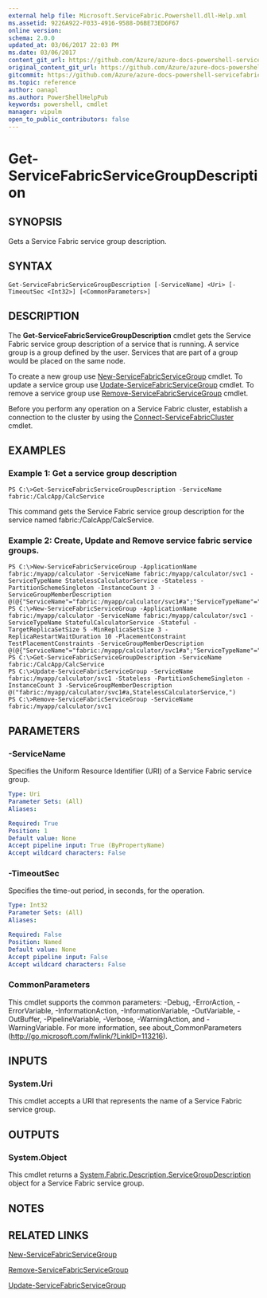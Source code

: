 ```yaml
---
external help file: Microsoft.ServiceFabric.Powershell.dll-Help.xml
ms.assetid: 9226A922-F033-4916-9588-D6BE73ED6F67
online version:
schema: 2.0.0
updated_at: 03/06/2017 22:03 PM
ms.date: 03/06/2017
content_git_url: https://github.com/Azure/azure-docs-powershell-servicefabric/blob/master/Service-Fabric-cmdlets/ServiceFabric/vlatest/Get-ServiceFabricServiceGroupDescription.md
original_content_git_url: https://github.com/Azure/azure-docs-powershell-servicefabric/blob/master/Service-Fabric-cmdlets/ServiceFabric/vlatest/Get-ServiceFabricServiceGroupDescription.md
gitcommit: https://github.com/Azure/azure-docs-powershell-servicefabric/blob/bfbb28bf28a21e5cb46d82a27a9ea48e6a552a25
ms.topic: reference
author: oanapl
ms.author: PowerShellHelpPub
keywords: powershell, cmdlet
manager: vipulm
open_to_public_contributors: false
---
```


# Get-ServiceFabricServiceGroupDescription

## SYNOPSIS
Gets a Service Fabric service group description.

## SYNTAX

```
Get-ServiceFabricServiceGroupDescription [-ServiceName] <Uri> [-TimeoutSec <Int32>] [<CommonParameters>]
```

## DESCRIPTION
The **Get-ServiceFabricServiceGroupDescription** cmdlet gets the Service Fabric service group description of a service that is running. A service group is a group defined by the user. Services that are part of a group would be placed on the same node.

To create a new group use [New-ServiceFabricServiceGroup](./New-ServiceFabricServiceGroup.md) cmdlet.
To update a service group use [Update-ServiceFabricServiceGroup](./Update-ServiceFabricServiceGroup.md) cmdlet.
To remove a service group use [Remove-ServiceFabricServiceGroup](./Remove-ServiceFabricServiceGroup.md) cmdlet.

Before you perform any operation on a Service Fabric cluster, establish a connection to the cluster by using the [Connect-ServiceFabricCluster](./Connect-ServiceFabricCluster.md) cmdlet.

## EXAMPLES

### Example 1: Get a service group description
```
PS C:\>Get-ServiceFabricServiceGroupDescription -ServiceName fabric:/CalcApp/CalcService
```

This command gets the Service Fabric service group description for the service named fabric:/CalcApp/CalcService.


### Example 2: Create, Update and Remove service fabric service groups.
```
PS C:\>New-ServiceFabricServiceGroup -ApplicationName fabric:/myapp/calculator -ServiceName fabric:/myapp/calculator/svc1 -ServiceTypeName StatelessCalculatorService -Stateless -PartitionSchemeSingleton -InstanceCount 3 -ServiceGroupMemberDescription @(@{"ServiceName"="fabric:/myapp/calculator/svc1#a";"ServiceTypeName"="StatelessCalculatorService1"},@{"ServiceName"="fabric:/myapp/calculator/svc1#b";"ServiceTypeName"="StatelessCalculatorService2"})
PS C:\>New-ServiceFabricServiceGroup -ApplicationName fabric:/myapp/calculator -ServiceName fabric:/myapp/calculator/svc1 -ServiceTypeName StatefulCalculatorService -Stateful -TargetReplicaSetSize 5 -MinReplicaSetSize 3 -ReplicaRestartWaitDuration 10 -PlacementConstraint TestPlacementConstraints -ServiceGroupMemberDescription @(@{"ServiceName"="fabric:/myapp/calculator/svc1#a";"ServiceTypeName"="StatelessCalculatorService"})
PS C:\>Get-ServiceFabricServiceGroupDescription -ServiceName fabric:/CalcApp/CalcService
PS C:\>Update-ServiceFabricServiceGroup -ServiceName fabric:/myapp/calculator/svc1 -Stateless -PartitionSchemeSingleton -InstanceCount 3 -ServiceGroupMemberDescription @("fabric:/myapp/calculator/svc1#a,StatelessCalculatorService,")
PS C:\>Remove-ServiceFabricServiceGroup -ServiceName fabric:/myapp/calculator/svc1
```

## PARAMETERS

### -ServiceName
Specifies the Uniform Resource Identifier (URI) of a Service Fabric service group.

```yaml
Type: Uri
Parameter Sets: (All)
Aliases: 

Required: True
Position: 1
Default value: None
Accept pipeline input: True (ByPropertyName)
Accept wildcard characters: False
```

### -TimeoutSec
Specifies the time-out period, in seconds, for the operation.

```yaml
Type: Int32
Parameter Sets: (All)
Aliases: 

Required: False
Position: Named
Default value: None
Accept pipeline input: False
Accept wildcard characters: False
```

### CommonParameters
This cmdlet supports the common parameters: -Debug, -ErrorAction, -ErrorVariable, -InformationAction, -InformationVariable, -OutVariable, -OutBuffer, -PipelineVariable, -Verbose, -WarningAction, and -WarningVariable. For more information, see about_CommonParameters (http://go.microsoft.com/fwlink/?LinkID=113216).

## INPUTS

### System.Uri
This cmdlet accepts a URI that represents the name of a Service Fabric service group.

## OUTPUTS

### System.Object
This cmdlet returns a [System.Fabric.Description.ServiceGroupDescription](https://docs.microsoft.com/dotnet/api/system.fabric.description.servicegroupdescription) object for a Service Fabric service group.

## NOTES

## RELATED LINKS

[New-ServiceFabricServiceGroup](./New-ServiceFabricServiceGroup.md)

[Remove-ServiceFabricServiceGroup](./Remove-ServiceFabricServiceGroup.md)

[Update-ServiceFabricServiceGroup](./Update-ServiceFabricServiceGroup.md)
